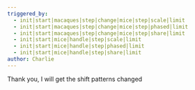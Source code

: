 ```yaml
---
triggered_by:
  - init|start|macaques|step|change|mice|step|scale|limit
  - init|start|macaques|step|change|mice|step|phased|limit
  - init|start|macaques|step|change|mice|step|share|limit
  - init|start|mice|handle|step|scale|limit
  - init|start|mice|handle|step|phased|limit
  - init|start|mice|handle|step|share|limit
author: Charlie
---
```

Thank you, I will get the shift patterns changed
